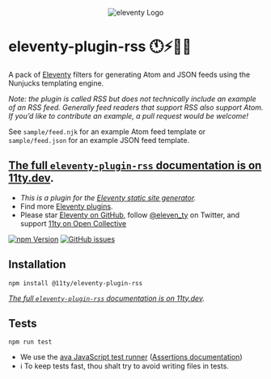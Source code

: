 <p align="center"><img src="https://www.11ty.dev/img/logo-github.png" alt="eleventy Logo"></p>

# eleventy-plugin-rss 🕚⚡️🎈🐀

A pack of [Eleventy](https://github.com/11ty/eleventy) filters for generating Atom and JSON feeds using the Nunjucks templating engine.

_Note: the plugin is called RSS but does not technically include an example of an RSS feed. Generally feed readers that support RSS also support Atom. If you’d like to contribute an example, a pull request would be welcome!_

See `sample/feed.njk` for an example Atom feed template or `sample/feed.json` for an example JSON feed template.

## [The full `eleventy-plugin-rss` documentation is on 11ty.dev](https://www.11ty.dev/docs/plugins/rss/).

* _This is a plugin for the [Eleventy static site generator](https://www.11ty.dev/)._
* Find more [Eleventy plugins](https://www.11ty.dev/docs/plugins/).
* Please star [Eleventy on GitHub](https://github.com/11ty/eleventy/), follow [@eleven_ty](https://twitter.com/eleven_ty) on Twitter, and support [11ty on Open Collective](https://opencollective.com/11ty)

[![npm Version](https://img.shields.io/npm/v/@11ty/eleventy-plugin-rss.svg?style=for-the-badge)](https://www.npmjs.com/package/@11ty/eleventy-plugin-rss) [![GitHub issues](https://img.shields.io/github/issues/11ty/eleventy-plugin-rss.svg?style=for-the-badge)](https://github.com/11ty/eleventy-plugin-rss/issues)

## Installation

```
npm install @11ty/eleventy-plugin-rss
```

_[The full `eleventy-plugin-rss` documentation is on 11ty.dev](https://www.11ty.dev/docs/plugins/rss/)._

## Tests

```
npm run test
```

- We use the [ava JavaScript test runner](https://github.com/avajs/ava) ([Assertions documentation](https://github.com/avajs/ava/blob/master/docs/03-assertions.md))
- ℹ️ To keep tests fast, thou shalt try to avoid writing files in tests.


